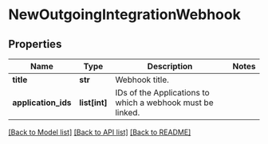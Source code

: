 # NewOutgoingIntegrationWebhook

## Properties
Name | Type | Description | Notes
------------ | ------------- | ------------- | -------------
**title** | **str** | Webhook title. | 
**application_ids** | **list[int]** | IDs of the Applications to which a webhook must be linked. | 

[[Back to Model list]](../README.md#documentation-for-models) [[Back to API list]](../README.md#documentation-for-api-endpoints) [[Back to README]](../README.md)


